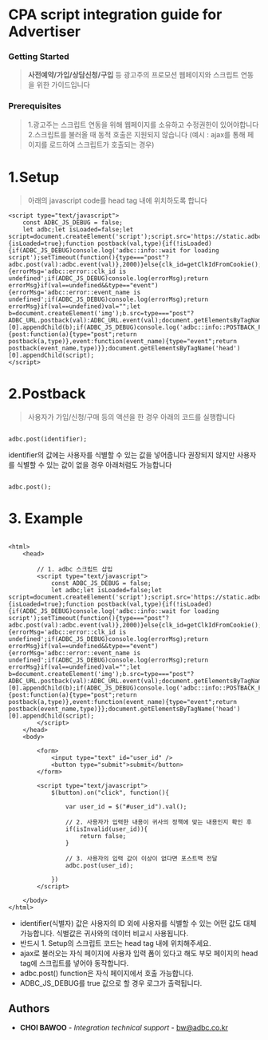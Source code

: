# CPA script integration guide for Advertiser

### Getting Started

> **사전예약/가입/상담신청/구입** 등 광고주의 프로모션 웹페이지와 스크립트 연동을 위한 가이드입니다 


### Prerequisites

> 1.광고주는 스크립트 연동을 위해 웹페이지를 소유하고 수정권한이 있어야합니다  
> 2.스크립트를 불러올 때 동적 호출은 지원되지 않습니다 (예시 : ajax를 통해 페이지를 로드하여 스크립트가 호출되는 경우)

# 1.Setup

> 아래의 javascript code를 head tag 내에 위치하도록 합니다


```
<script type="text/javascript">
	const ADBC_JS_DEBUG = false;
	let adbc;let isLoaded=false;let script=document.createElement('script');script.src='https://static.adbc.io/adbc.v2.min.js';script.async=true;script.onload=function(){isLoaded=true};function postback(val,type){if(!isLoaded){if(ADBC_JS_DEBUG)console.log('adbc::info::wait for loading script');setTimeout(function(){type==="post"?adbc.post(val):adbc.event(val)},2000)}else{clk_id=getClkIdFromCookie();if(clk_id==undefined){errorMsg='adbc::error::clk_id is undefined';if(ADBC_JS_DEBUG)console.log(errorMsg);return errorMsg}if(val==undefined&&type=="event"){errorMsg='adbc::error::event_name is undefined';if(ADBC_JS_DEBUG)console.log(errorMsg);return errorMsg}if(val==undefined)val="";let b=document.createElement('img');b.src=type==="post"?ADBC_URL.postback(val):ADBC_URL.event(val);document.getElementsByTagName("body")[0].appendChild(b);if(ADBC_JS_DEBUG)console.log('adbc::info::POSTBACK_FIRED_WITH_('+val+')');return"success"}}adbc={post:function(a){type="post";return postback(a,type)},event:function(event_name){type="event";return postback(event_name,type)}};document.getElementsByTagName('head')[0].appendChild(script);
</script>
```


# 2.Postback

> 사용자가 가입/신청/구매 등의 액션을 한 경우 아래의 코드를 실행합니다 


```

adbc.post(identifier);

```

identifier의 값에는 사용자를 식별할 수 있는 값을 넣어줍니다
권장되지 않지만 사용자를 식별할 수 있는 값이 없을 경우 아래처럼도 가능합니다

```

adbc.post();

```


# 3. Example

```

<html>
	<head>
		
		// 1. adbc 스크립트 삽입
		<script type="text/javascript">
			const ADBC_JS_DEBUG = false;
			let adbc;let isLoaded=false;let script=document.createElement('script');script.src='https://static.adbc.io/adbc.v2.min.js';script.async=true;script.onload=function(){isLoaded=true};function postback(val,type){if(!isLoaded){if(ADBC_JS_DEBUG)console.log('adbc::info::wait for loading script');setTimeout(function(){type==="post"?adbc.post(val):adbc.event(val)},2000)}else{clk_id=getClkIdFromCookie();if(clk_id==undefined){errorMsg='adbc::error::clk_id is undefined';if(ADBC_JS_DEBUG)console.log(errorMsg);return errorMsg}if(val==undefined&&type=="event"){errorMsg='adbc::error::event_name is undefined';if(ADBC_JS_DEBUG)console.log(errorMsg);return errorMsg}if(val==undefined)val="";let b=document.createElement('img');b.src=type==="post"?ADBC_URL.postback(val):ADBC_URL.event(val);document.getElementsByTagName("body")[0].appendChild(b);if(ADBC_JS_DEBUG)console.log('adbc::info::POSTBACK_FIRED_WITH_('+val+')');return"success"}}adbc={post:function(a){type="post";return postback(a,type)},event:function(event_name){type="event";return postback(event_name,type)}};document.getElementsByTagName('head')[0].appendChild(script);
		</script>
	</head>
	<body>
		
		<form>
			<input type="text" id="user_id" />
			<button type="submit">submit</button>
		</form>
		
		<script type="text/javascript">
			$(button).on("click", function(){
				
				var user_id = $("#user_id").val();
				
				// 2. 사용자가 입력한 내용이 귀사의 정책에 맞는 내용인지 확인 후 
				if(isInvalid(user_id)){
					return false;
				}
				
				// 3. 사용자의 입력 값이 이상이 없다면 포스트백 전달
				adbc.post(user_id);
				
			})
		</script>	
		
	</body>
</html>

```

- identifier(식별자) 값은 사용자의 ID 외에 사용자를 식별할 수 있는 어떤 값도 대체 가능합니다. 식별값은 귀사와의 데이터 비교시 사용됩니다.
- 반드시 1. Setup의 스크립트 코드는 head tag 내에 위치해주세요.
- ajax로 불러오는 자식 페이지에 사용자 입력 폼이 있다고 해도 부모 페이지의 head tag에 스크립트를 넣어야 동작합니다.
- adbc.post() function은 자식 페이지에서 호출 가능합니다.
- ADBC_JS_DEBUG를 true 값으로 할 경우 로그가 출력됩니다.



## Authors

* **CHOI BAWOO** - *Integration technical support* - bw@adbc.co.kr





